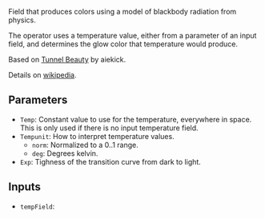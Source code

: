 Field that produces colors using a model of blackbody radiation from physics.

The operator uses a temperature value, either from a parameter of an input field, and determines the glow color that temperature would produce.

Based on [Tunnel Beauty](https://www.shadertoy.com/view/Mt3GW2) by aiekick.

Details on [wikipedia](https://en.wikipedia.org/wiki/Black_body).

## Parameters

* `Temp`: Constant value to use for the temperature, everywhere in space. This is only used if there is no input temperature field.
* `Tempunit`: How to interpret temperature values.
  * `norm`: Normalized to a 0..1 range.
  * `deg`: Degrees kelvin.
* `Exp`: Tighness of the transition curve from dark to light.

## Inputs

* `tempField`: 